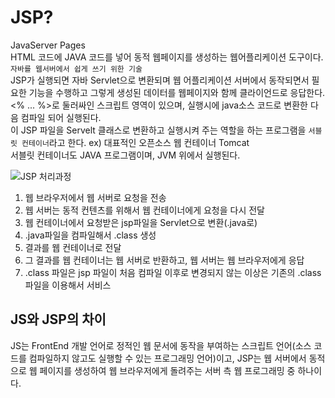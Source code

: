 # JSP?

JavaServer Pages<br/>
HTML 코드에 JAVA 코드를 넣어 동적 웹페이지를 생성하는 웹어플리케이션 도구이다.<br/>
`자바를 웹서버에서 쉽게 쓰기 위한 기술`<br/>
JSP가 실행되면 자바 Servlet으로 변환되며 웹 어플리케이션 서버에서 동작되면서 필요한 기능을 수행하고 그렇게 생성된 데이터를 웹페이지와 함께 클라이언드로 응답한다.<br/>
<% ... %>로 둘러싸인 스크립트 영역이 있으며, 실행시에 java소스 코드로 변환한 다음 컴파일 되어 실행된다.<br/>
이 JSP 파일을 Servelt 클래스로 변환하고 실행시켜 주는 역할을 하는 프로그램을 `서블릿 컨테이너`라고 한다. ex) 대표적인 오픈소스 웹 컨테이너 Tomcat<br/>
서블릿 컨테이너도 JAVA 프로그램이며, JVM 위에서 실행된다.<br/>

![JSP 처리과정](https://miro.medium.com/max/640/0*72KBQpvzlWcREOhz)

1. 웹 브라우저에서 웹 서버로 요청을 전송
2. 웹 서버는 동적 컨텐츠를 위해서 웹 컨테이너에게 요청을 다시 전달
3. 웹 컨테이너에서 요청받은 jsp파일을 Servlet으로 변환(.java로)
4. .java파일을 컴파일해서 .class 생성
5. 결과를 웹 컨테이너로 전달
6. 그 결과를 웹 컨테이너는 웹 서버로 반환하고, 웹 서버는 웹 브라우저에게 응답
7. .class 파일은 jsp 파일이 처음 컴파일 이후로 변경되지 않는 이상은 기존의 .class 파일을 이용해서 서비스

## JS와 JSP의 차이

JS는 FrontEnd 개발 언어로 정적인 웹 문서에 동작을 부여하는 스크립트 언어(소스 코드를 컴파일하지 않고도 실행할 수 있는 프로그래밍 언어)이고, JSP는 웹 서버에서 동적으로 웹 페이지를 생성하여 웹 브라우저에게 돌려주는 서버 측 웹 프로그래밍 중 하나이다.
